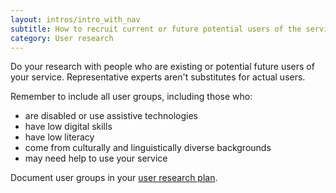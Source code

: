```yaml
---
layout: intros/intro_with_nav
subtitle: How to recruit current or future potential users of the service.
category: User research
---
```


Do your research with people who are existing or potential future users of your service. Representative experts aren't substitutes for actual users.

Remember to include all user groups, including those who:
 - are disabled or use assistive technologies
 - have low digital skills
 - have low literacy
 - come from culturally and linguistically diverse backgrounds
 - may need help to use your service

Document user groups in your [user research plan](../planning-user-research/).
